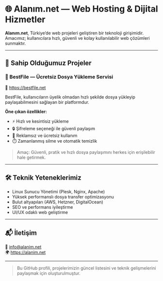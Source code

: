 # 🌐 Alanım.net — Web Hosting & Dijital Hizmetler

**Alanım.net**, Türkiye’de web projeleri geliştiren bir teknoloji girişimidir.  
Amacımız; kullanıcılara hızlı, güvenli ve kolay kullanılabilir web çözümleri sunmaktır.

---

## 🚀 Sahip Olduğumuz Projeler

### 📁 BestFile — Ücretsiz Dosya Yükleme Servisi  
🔗 https://bestfile.net

BestFile, kullanıcıların üyelik olmadan hızlı şekilde dosya yükleyip paylaşabilmesini sağlayan bir platformdur.

**Öne çıkan özellikler:**
- ⚡ Hızlı ve kesintisiz yükleme
- 🔒 Şifreleme seçeneği ile güvenli paylaşım
- 🚫 Reklamsız ve ücretsiz kullanım
- ⏱️ Zamanlanmış silme ve otomatik temizlik

> Amaç: Güvenli, pratik ve hızlı dosya paylaşımını herkes için erişilebilir hale getirmek.

---

## 🛠️ Teknik Yeteneklerimiz
- Linux Sunucu Yönetimi (Plesk, Nginx, Apache)
- Yüksek performanslı dosya transfer optimizasyonu
- Bulut altyapıları (AWS, Hetzner, DigitalOcean)
- SEO ve performans iyileştirme
- UI/UX odaklı web geliştirme

---

## 📬 İletişim
📧 info@alanim.net  
🌍 https://alanim.net

---

> Bu GitHub profili, projelerimizin güncel listesini ve teknik gelişmelerini paylaşmak için oluşturulmuştur.
